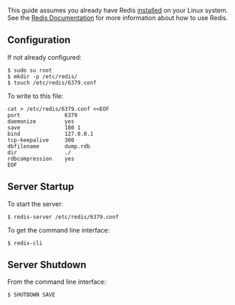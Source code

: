This guide assumes you already have Redis [installed](https://redis.io/topics/quickstart) on your Linux system. 
See the [Redis Documentation](https://redis.io/documentation) for more information about how to use Redis.

## Configuration 
If not already configured:
```Ubuntu
$ sudo su root
$ mkdir -p /etc/redis/
$ touch /etc/redis/6379.conf
```

To write to this file:
```Ubuntu
cat > /etc/redis/6379.conf <<EOF
port              6379
daemonize         yes
save              180 1
bind              127.0.0.1
tcp-keepalive     300
dbfilename        dump.rdb
dir               ./
rdbcompression    yes
EOF
```

## Server Startup
To start the server:
```
$ redis-server /etc/redis/6379.conf
```
To get the command line interface:
```
$ redis-cli
```

## Server Shutdown
From the command line interface:
```
$ SHUTDOWN SAVE
```